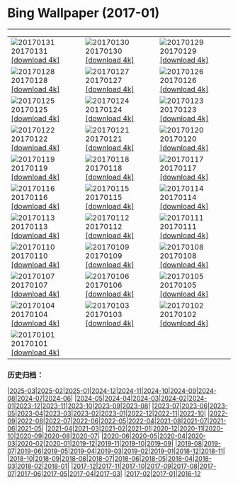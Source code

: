 # Bing Wallpaper (2017-01)
**************

<table><tr><td><img class="wallpaper" src="https://www.bing.com/az/hprichbg/rb/GBRISS_ZH-CN10195808313_1920x1080.jpg" alt="20170131"> 20170131 <a class="wallpaper_link" href="https://www.bing.com/az/hprichbg/rb/GBRISS_ZH-CN10195808313_UHD.jpg">[download 4k]</a></td><td><img class="wallpaper" src="https://www.bing.com/az/hprichbg/rb/FlameTowers_ZH-CN10904980589_1920x1080.jpg" alt="20170130"> 20170130 <a class="wallpaper_link" href="https://www.bing.com/az/hprichbg/rb/FlameTowers_ZH-CN10904980589_UHD.jpg">[download 4k]</a></td><td><img class="wallpaper" src="https://www.bing.com/az/hprichbg/rb/SpringCouplet_ZH-CN16366435588_1920x1080.jpg" alt="20170129"> 20170129 <a class="wallpaper_link" href="https://www.bing.com/az/hprichbg/rb/SpringCouplet_ZH-CN16366435588_UHD.jpg">[download 4k]</a></td></tr><tr><td><img class="wallpaper" src="https://www.bing.com/az/hprichbg/rb/DoorGods_ZH-CN12360444323_1920x1080.jpg" alt="20170128"> 20170128 <a class="wallpaper_link" href="https://www.bing.com/az/hprichbg/rb/DoorGods_ZH-CN12360444323_UHD.jpg">[download 4k]</a></td><td><img class="wallpaper" src="https://www.bing.com/az/hprichbg/rb/ChineseGoldenPheasant_ZH-CN12693021758_1920x1080.jpg" alt="20170127"> 20170127 <a class="wallpaper_link" href="https://www.bing.com/az/hprichbg/rb/ChineseGoldenPheasant_ZH-CN12693021758_UHD.jpg">[download 4k]</a></td><td><img class="wallpaper" src="https://www.bing.com/az/hprichbg/rb/Chopstics_ZH-CN11978203109_1920x1080.jpg" alt="20170126"> 20170126 <a class="wallpaper_link" href="https://www.bing.com/az/hprichbg/rb/Chopstics_ZH-CN11978203109_UHD.jpg">[download 4k]</a></td></tr><tr><td><img class="wallpaper" src="https://www.bing.com/az/hprichbg/rb/DovrefjellMuskox_ZH-CN14069563613_1920x1080.jpg" alt="20170125"> 20170125 <a class="wallpaper_link" href="https://www.bing.com/az/hprichbg/rb/DovrefjellMuskox_ZH-CN14069563613_UHD.jpg">[download 4k]</a></td><td><img class="wallpaper" src="https://www.bing.com/az/hprichbg/rb/VillersAbbey_ZH-CN10373383330_1920x1080.jpg" alt="20170124"> 20170124 <a class="wallpaper_link" href="https://www.bing.com/az/hprichbg/rb/VillersAbbey_ZH-CN10373383330_UHD.jpg">[download 4k]</a></td><td><img class="wallpaper" src="https://www.bing.com/az/hprichbg/rb/LuciolaCruciata_ZH-CN9063767400_1920x1080.jpg" alt="20170123"> 20170123 <a class="wallpaper_link" href="https://www.bing.com/az/hprichbg/rb/LuciolaCruciata_ZH-CN9063767400_UHD.jpg">[download 4k]</a></td></tr><tr><td><img class="wallpaper" src="https://www.bing.com/az/hprichbg/rb/MontBlancVideo_ZH-CN9230432404_1920x1080.jpg" alt="20170122"> 20170122 <a class="wallpaper_link" href="https://www.bing.com/az/hprichbg/rb/MontBlancVideo_ZH-CN9230432404_UHD.jpg">[download 4k]</a></td><td><img class="wallpaper" src="https://www.bing.com/az/hprichbg/rb/PfeifferBeach_ZH-CN13868196659_1920x1080.jpg" alt="20170121"> 20170121 <a class="wallpaper_link" href="https://www.bing.com/az/hprichbg/rb/PfeifferBeach_ZH-CN13868196659_UHD.jpg">[download 4k]</a></td><td><img class="wallpaper" src="https://www.bing.com/az/hprichbg/rb/GentooPenguinVideo_ZH-CN9979103072_1920x1080.jpg" alt="20170120"> 20170120 <a class="wallpaper_link" href="https://www.bing.com/az/hprichbg/rb/GentooPenguinVideo_ZH-CN9979103072_UHD.jpg">[download 4k]</a></td></tr><tr><td><img class="wallpaper" src="https://www.bing.com/az/hprichbg/rb/IceSculptures_ZH-CN12032666081_1920x1080.jpg" alt="20170119"> 20170119 <a class="wallpaper_link" href="https://www.bing.com/az/hprichbg/rb/IceSculptures_ZH-CN12032666081_UHD.jpg">[download 4k]</a></td><td><img class="wallpaper" src="https://www.bing.com/az/hprichbg/rb/MinervaTerrace_ZH-CN10705203937_1920x1080.jpg" alt="20170118"> 20170118 <a class="wallpaper_link" href="https://www.bing.com/az/hprichbg/rb/MinervaTerrace_ZH-CN10705203937_UHD.jpg">[download 4k]</a></td><td><img class="wallpaper" src="https://www.bing.com/az/hprichbg/rb/MountOTemanu_ZH-CN10516512008_1920x1080.jpg" alt="20170117"> 20170117 <a class="wallpaper_link" href="https://www.bing.com/az/hprichbg/rb/MountOTemanu_ZH-CN10516512008_UHD.jpg">[download 4k]</a></td></tr><tr><td><img class="wallpaper" src="https://www.bing.com/az/hprichbg/rb/LasMedulasFrost_ZH-CN10300016604_1920x1080.jpg" alt="20170116"> 20170116 <a class="wallpaper_link" href="https://www.bing.com/az/hprichbg/rb/LasMedulasFrost_ZH-CN10300016604_UHD.jpg">[download 4k]</a></td><td><img class="wallpaper" src="https://www.bing.com/az/hprichbg/rb/BehindTheFalls_ZH-CN6370841810_1920x1080.jpg" alt="20170115"> 20170115 <a class="wallpaper_link" href="https://www.bing.com/az/hprichbg/rb/BehindTheFalls_ZH-CN6370841810_UHD.jpg">[download 4k]</a></td><td><img class="wallpaper" src="https://www.bing.com/az/hprichbg/rb/GreatCourt_ZH-CN11131065922_1920x1080.jpg" alt="20170114"> 20170114 <a class="wallpaper_link" href="https://www.bing.com/az/hprichbg/rb/GreatCourt_ZH-CN11131065922_UHD.jpg">[download 4k]</a></td></tr><tr><td><img class="wallpaper" src="https://www.bing.com/az/hprichbg/rb/KongdeRi_ZH-CN11743396085_1920x1080.jpg" alt="20170113"> 20170113 <a class="wallpaper_link" href="https://www.bing.com/az/hprichbg/rb/KongdeRi_ZH-CN11743396085_UHD.jpg">[download 4k]</a></td><td><img class="wallpaper" src="https://www.bing.com/az/hprichbg/rb/MacaquesWulingyuan_ZH-CN8705472129_1920x1080.jpg" alt="20170112"> 20170112 <a class="wallpaper_link" href="https://www.bing.com/az/hprichbg/rb/MacaquesWulingyuan_ZH-CN8705472129_UHD.jpg">[download 4k]</a></td><td><img class="wallpaper" src="https://www.bing.com/az/hprichbg/rb/TempleOfValadier_ZH-CN13184904528_1920x1080.jpg" alt="20170111"> 20170111 <a class="wallpaper_link" href="https://www.bing.com/az/hprichbg/rb/TempleOfValadier_ZH-CN13184904528_UHD.jpg">[download 4k]</a></td></tr><tr><td><img class="wallpaper" src="https://www.bing.com/az/hprichbg/rb/NASAEgypt_ZH-CN10985844646_1920x1080.jpg" alt="20170110"> 20170110 <a class="wallpaper_link" href="https://www.bing.com/az/hprichbg/rb/NASAEgypt_ZH-CN10985844646_UHD.jpg">[download 4k]</a></td><td><img class="wallpaper" src="https://www.bing.com/az/hprichbg/rb/EifelNPBelgium_ZH-CN12131884508_1920x1080.jpg" alt="20170109"> 20170109 <a class="wallpaper_link" href="https://www.bing.com/az/hprichbg/rb/EifelNPBelgium_ZH-CN12131884508_UHD.jpg">[download 4k]</a></td><td><img class="wallpaper" src="https://www.bing.com/az/hprichbg/rb/RossFountain_ZH-CN11490955168_1920x1080.jpg" alt="20170108"> 20170108 <a class="wallpaper_link" href="https://www.bing.com/az/hprichbg/rb/RossFountain_ZH-CN11490955168_UHD.jpg">[download 4k]</a></td></tr><tr><td><img class="wallpaper" src="https://www.bing.com/az/hprichbg/rb/TrakaiIslandCastle_ZH-CN14067567252_1920x1080.jpg" alt="20170107"> 20170107 <a class="wallpaper_link" href="https://www.bing.com/az/hprichbg/rb/TrakaiIslandCastle_ZH-CN14067567252_UHD.jpg">[download 4k]</a></td><td><img class="wallpaper" src="https://www.bing.com/az/hprichbg/rb/CalevCoyote_ZH-CN8657167059_1920x1080.jpg" alt="20170106"> 20170106 <a class="wallpaper_link" href="https://www.bing.com/az/hprichbg/rb/CalevCoyote_ZH-CN8657167059_UHD.jpg">[download 4k]</a></td><td><img class="wallpaper" src="https://www.bing.com/az/hprichbg/rb/RoyalBarge_ZH-CN8556739705_1920x1080.jpg" alt="20170105"> 20170105 <a class="wallpaper_link" href="https://www.bing.com/az/hprichbg/rb/RoyalBarge_ZH-CN8556739705_UHD.jpg">[download 4k]</a></td></tr><tr><td><img class="wallpaper" src="https://www.bing.com/az/hprichbg/rb/MacawFlight_ZH-CN10427294606_1920x1080.jpg" alt="20170104"> 20170104 <a class="wallpaper_link" href="https://www.bing.com/az/hprichbg/rb/MacawFlight_ZH-CN10427294606_UHD.jpg">[download 4k]</a></td><td><img class="wallpaper" src="https://www.bing.com/az/hprichbg/rb/LakeWakapitu_ZH-CN11335950566_1920x1080.jpg" alt="20170103"> 20170103 <a class="wallpaper_link" href="https://www.bing.com/az/hprichbg/rb/LakeWakapitu_ZH-CN11335950566_UHD.jpg">[download 4k]</a></td><td><img class="wallpaper" src="https://www.bing.com/az/hprichbg/rb/CarWash_ZH-CN12705750866_1920x1080.jpg" alt="20170102"> 20170102 <a class="wallpaper_link" href="https://www.bing.com/az/hprichbg/rb/CarWash_ZH-CN12705750866_UHD.jpg">[download 4k]</a></td></tr><tr><td><img class="wallpaper" src="https://www.bing.com/az/hprichbg/rb/CabinetClimber_ZH-CN8091149480_1920x1080.jpg" alt="20170101"> 20170101 <a class="wallpaper_link" href="https://www.bing.com/az/hprichbg/rb/CabinetClimber_ZH-CN8091149480_UHD.jpg">[download 4k]</a></td><td></td><td></td></tr></table>

### 历史归档：

|[2025-03](/../2025-03/2025-03.md)|[2025-02](/../2025-02/2025-02.md)|[2025-01](/../2025-01/2025-01.md)|[2024-12](/../2024-12/2024-12.md)|[2024-11](/../2024-11/2024-11.md)|[2024-10](/../2024-10/2024-10.md)|[2024-09](/../2024-09/2024-09.md)|[2024-08](/../2024-08/2024-08.md)|[2024-07](/../2024-07/2024-07.md)|[2024-06](/../2024-06/2024-06.md)|
|[2024-05](/../2024-05/2024-05.md)|[2024-04](/../2024-04/2024-04.md)|[2024-03](/../2024-03/2024-03.md)|[2024-02](/../2024-02/2024-02.md)|[2024-01](/../2024-01/2024-01.md)|[2023-12](/../2023-12/2023-12.md)|[2023-11](/../2023-11/2023-11.md)|[2023-10](/../2023-10/2023-10.md)|[2023-09](/../2023-09/2023-09.md)|[2023-08](/../2023-08/2023-08.md)|
|[2023-07](/../2023-07/2023-07.md)|[2023-06](/../2023-06/2023-06.md)|[2023-05](/../2023-05/2023-05.md)|[2023-04](/../2023-04/2023-04.md)|[2023-03](/../2023-03/2023-03.md)|[2023-02](/../2023-02/2023-02.md)|[2023-01](/../2023-01/2023-01.md)|[2022-12](/../2022-12/2022-12.md)|[2022-11](/../2022-11/2022-11.md)|[2022-10](/../2022-10/2022-10.md)|
|[2022-09](/../2022-09/2022-09.md)|[2022-08](/../2022-08/2022-08.md)|[2022-07](/../2022-07/2022-07.md)|[2022-06](/../2022-06/2022-06.md)|[2022-05](/../2022-05/2022-05.md)|[2022-04](/../2022-04/2022-04.md)|[2021-08](/../2021-08/2021-08.md)|[2021-07](/../2021-07/2021-07.md)|[2021-06](/../2021-06/2021-06.md)|[2021-05](/../2021-05/2021-05.md)|
|[2021-04](/../2021-04/2021-04.md)|[2021-03](/../2021-03/2021-03.md)|[2021-02](/../2021-02/2021-02.md)|[2021-01](/../2021-01/2021-01.md)|[2020-12](/../2020-12/2020-12.md)|[2020-11](/../2020-11/2020-11.md)|[2020-10](/../2020-10/2020-10.md)|[2020-09](/../2020-09/2020-09.md)|[2020-08](/../2020-08/2020-08.md)|[2020-07](/../2020-07/2020-07.md)|
|[2020-06](/../2020-06/2020-06.md)|[2020-05](/../2020-05/2020-05.md)|[2020-04](/../2020-04/2020-04.md)|[2020-03](/../2020-03/2020-03.md)|[2020-02](/../2020-02/2020-02.md)|[2020-01](/../2020-01/2020-01.md)|[2019-12](/../2019-12/2019-12.md)|[2019-11](/../2019-11/2019-11.md)|[2019-10](/../2019-10/2019-10.md)|[2019-09](/../2019-09/2019-09.md)|
|[2019-08](/../2019-08/2019-08.md)|[2019-07](/../2019-07/2019-07.md)|[2019-06](/../2019-06/2019-06.md)|[2019-05](/../2019-05/2019-05.md)|[2019-04](/../2019-04/2019-04.md)|[2019-03](/../2019-03/2019-03.md)|[2019-02](/../2019-02/2019-02.md)|[2019-01](/../2019-01/2019-01.md)|[2018-12](/../2018-12/2018-12.md)|[2018-11](/../2018-11/2018-11.md)|
|[2018-10](/../2018-10/2018-10.md)|[2018-09](/../2018-09/2018-09.md)|[2018-08](/../2018-08/2018-08.md)|[2018-07](/../2018-07/2018-07.md)|[2018-06](/../2018-06/2018-06.md)|[2018-05](/../2018-05/2018-05.md)|[2018-04](/../2018-04/2018-04.md)|[2018-03](/../2018-03/2018-03.md)|[2018-02](/../2018-02/2018-02.md)|[2018-01](/../2018-01/2018-01.md)|
|[2017-12](/../2017-12/2017-12.md)|[2017-11](/../2017-11/2017-11.md)|[2017-10](/../2017-10/2017-10.md)|[2017-09](/../2017-09/2017-09.md)|[2017-08](/../2017-08/2017-08.md)|[2017-07](/../2017-07/2017-07.md)|[2017-06](/../2017-06/2017-06.md)|[2017-05](/../2017-05/2017-05.md)|[2017-04](/../2017-04/2017-04.md)|[2017-03](/../2017-03/2017-03.md)|
|[2017-02](/../2017-02/2017-02.md)|[2017-01](/2017-01.md)|[2016-12](/../2016-12/2016-12.md)